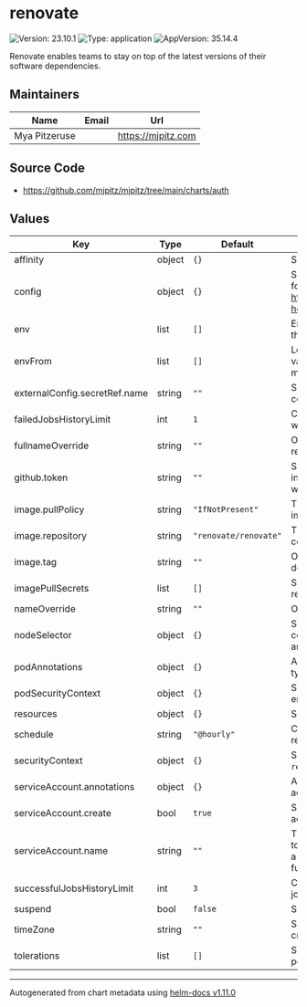 # renovate

![Version: 23.10.1](https://img.shields.io/badge/Version-23.10.1-informational?style=flat-square) ![Type: application](https://img.shields.io/badge/Type-application-informational?style=flat-square) ![AppVersion: 35.14.4](https://img.shields.io/badge/AppVersion-35.14.4-informational?style=flat-square)

Renovate enables teams to stay on top of the latest versions of their software dependencies.

## Maintainers

| Name          | Email | Url                  |
| ------------- | ----- | -------------------- |
| Mya Pitzeruse |       | <https://mjpitz.com> |

## Source Code

- <https://github.com/mjpitz/mjpitz/tree/main/charts/auth>

## Values

| Key                           | Type   | Default               | Description                                                                                                                  |
| ----------------------------- | ------ | --------------------- | ---------------------------------------------------------------------------------------------------------------------------- |
| affinity                      | object | `{}`                  | Specify affinity rules for the pods.                                                                                         |
| config                        | object | `{}`                  | Specify configuration specifically for the self-hosted renovate bot. https://docs.renovatebot.com/self-hosted-configuration/ |
| env                           | list   | `[]`                  | Environment variables provided to the application.                                                                           |
| envFrom                       | list   | `[]`                  | Load additional environment variables from secrets or config maps.                                                           |
| externalConfig.secretRef.name | string | `""`                  | Specify the name of the secret containing the raw configuration.                                                             |
| failedJobsHistoryLimit        | int    | `1`                   | Configured how many failed jobs will remain in the pod history.                                                              |
| fullnameOverride              | string | `""`                  | Override the full name of the release.                                                                                       |
| github.token                  | string | `""`                  | Specify the GitHub token used increase GitHub API rate limits when generating release notes.                                 |
| image.pullPolicy              | string | `"IfNotPresent"`      | The pull policy to use for the image.                                                                                        |
| image.repository              | string | `"renovate/renovate"` | The repository hosting the container image.                                                                                  |
| image.tag                     | string | `""`                  | Overrides the image tag whose default is the chart appVersion.                                                               |
| imagePullSecrets              | list   | `[]`                  | Specify the secret containing the registry credentials.                                                                      |
| nameOverride                  | string | `""`                  | Override the name of the release.                                                                                            |
| nodeSelector                  | object | `{}`                  | Specify the node selector used to control which nodes registry pods are deployed to.                                         |
| podAnnotations                | object | `{}`                  | Annotations to add to the pod, typically used for assume roles.                                                              |
| podSecurityContext            | object | `{}`                  | Specify the security context for the entire pod.                                                                             |
| resources                     | object | `{}`                  | Specify the resources for the pod.                                                                                           |
| schedule                      | string | `"@hourly"`           | Configure the schedule of the renovate CronJob.                                                                              |
| securityContext               | object | `{}`                  | Specify the security context for the `registry` container.                                                                   |
| serviceAccount.annotations    | object | `{}`                  | Annotations to add to the service account.                                                                                   |
| serviceAccount.create         | bool   | `true`                | Specifies whether a service account should be created.                                                                       |
| serviceAccount.name           | string | `""`                  | The name of the service account to use. If not set and create is true, a name is generated using the fullname template.      |
| successfulJobsHistoryLimit    | int    | `3`                   | Configure how many successful jobs will remain in the pod history.                                                           |
| suspend                       | bool   | `false`               | Suspend pauses the CronJob.                                                                                                  |
| timeZone                      | string | `""`                  | Specify the time zone in which the cron schedule should be executed.                                                         |
| tolerations                   | list   | `[]`                  | Specify taints that the registry pods are willing to tolerate.                                                               |

---

Autogenerated from chart metadata using [helm-docs v1.11.0](https://github.com/norwoodj/helm-docs/releases/v1.11.0)
